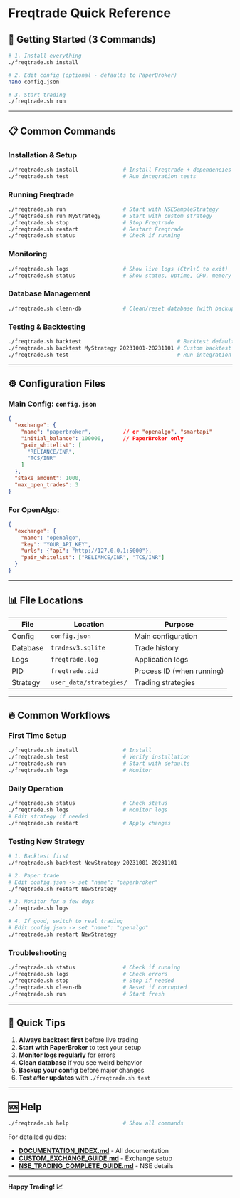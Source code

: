 # Freqtrade Quick Reference

## 🚀 Getting Started (3 Commands)

```bash
# 1. Install everything
./freqtrade.sh install

# 2. Edit config (optional - defaults to PaperBroker)
nano config.json

# 3. Start trading
./freqtrade.sh run
```

---

## 📋 Common Commands

### Installation & Setup
```bash
./freqtrade.sh install              # Install Freqtrade + dependencies
./freqtrade.sh test                 # Run integration tests
```

### Running Freqtrade
```bash
./freqtrade.sh run                  # Start with NSESampleStrategy
./freqtrade.sh run MyStrategy       # Start with custom strategy
./freqtrade.sh stop                 # Stop Freqtrade
./freqtrade.sh restart              # Restart Freqtrade
./freqtrade.sh status               # Check if running
```

### Monitoring
```bash
./freqtrade.sh logs                 # Show live logs (Ctrl+C to exit)
./freqtrade.sh status               # Show status, uptime, CPU, memory
```

### Database Management
```bash
./freqtrade.sh clean-db             # Clean/reset database (with backup)
```

### Testing & Backtesting
```bash
./freqtrade.sh backtest                              # Backtest default
./freqtrade.sh backtest MyStrategy 20231001-20231101 # Custom backtest
./freqtrade.sh test                                  # Run integration tests
```

---

## ⚙️ Configuration Files

### Main Config: `config.json`
```json
{
  "exchange": {
    "name": "paperbroker",          // or "openalgo", "smartapi"
    "initial_balance": 100000,      // PaperBroker only
    "pair_whitelist": [
      "RELIANCE/INR",
      "TCS/INR"
    ]
  },
  "stake_amount": 1000,
  "max_open_trades": 3
}
```

### For OpenAlgo:
```json
{
  "exchange": {
    "name": "openalgo",
    "key": "YOUR_API_KEY",
    "urls": {"api": "http://127.0.0.1:5000"},
    "pair_whitelist": ["RELIANCE/INR", "TCS/INR"]
  }
}
```

---

## 📊 File Locations

| File | Location | Purpose |
|------|----------|---------|
| Config | `config.json` | Main configuration |
| Database | `tradesv3.sqlite` | Trade history |
| Logs | `freqtrade.log` | Application logs |
| PID | `freqtrade.pid` | Process ID (when running) |
| Strategy | `user_data/strategies/` | Trading strategies |

---

## 🔥 Common Workflows

### First Time Setup
```bash
./freqtrade.sh install              # Install
./freqtrade.sh test                 # Verify installation
./freqtrade.sh run                  # Start with defaults
./freqtrade.sh logs                 # Monitor
```

### Daily Operation
```bash
./freqtrade.sh status               # Check status
./freqtrade.sh logs                 # Monitor logs
# Edit strategy if needed
./freqtrade.sh restart              # Apply changes
```

### Testing New Strategy
```bash
# 1. Backtest first
./freqtrade.sh backtest NewStrategy 20231001-20231101

# 2. Paper trade
# Edit config.json -> set "name": "paperbroker"
./freqtrade.sh restart NewStrategy

# 3. Monitor for a few days
./freqtrade.sh logs

# 4. If good, switch to real trading
# Edit config.json -> set "name": "openalgo"
./freqtrade.sh restart NewStrategy
```

### Troubleshooting
```bash
./freqtrade.sh status               # Check if running
./freqtrade.sh logs                 # Check errors
./freqtrade.sh stop                 # Stop if needed
./freqtrade.sh clean-db             # Reset if corrupted
./freqtrade.sh run                  # Start fresh
```

---

## 🎯 Quick Tips

1. **Always backtest first** before live trading
2. **Start with PaperBroker** to test your setup
3. **Monitor logs regularly** for errors
4. **Clean database** if you see weird behavior
5. **Backup your config** before major changes
6. **Test after updates** with `./freqtrade.sh test`

---

## 🆘 Help

```bash
./freqtrade.sh help                 # Show all commands
```

For detailed guides:
- **[DOCUMENTATION_INDEX.md](DOCUMENTATION_INDEX.md)** - All documentation
- **[CUSTOM_EXCHANGE_GUIDE.md](CUSTOM_EXCHANGE_GUIDE.md)** - Exchange setup
- **[NSE_TRADING_COMPLETE_GUIDE.md](NSE_TRADING_COMPLETE_GUIDE.md)** - NSE details

---

**Happy Trading! 📈**
